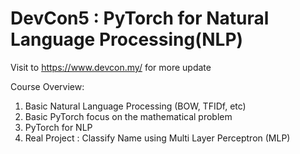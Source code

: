 # DevCon5 : PyTorch for Natural Language Processing(NLP)

Visit to https://www.devcon.my/ for more update

Course Overview:
1. Basic Natural Language Processing (BOW, TFIDf, etc)
2. Basic PyTorch focus on the mathematical problem
3. PyTorch for NLP
4. Real Project : Classify Name using Multi Layer Perceptron (MLP)
